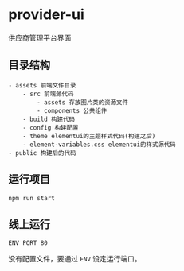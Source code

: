 # provider-ui

供应商管理平台界面

## 目录结构
```
- assets 前端文件目录
    - src 前端源代码
        - assets 存放图片类的资源文件
        - components 公共组件
    - build 构建代码
    - config 构建配置
    - theme elementui的主题样式代码(构建之后)
    - element-variables.css elementui的样式源代码
- public 构建后的代码
```

## 运行项目

```
npm run start
```

## 线上运行

```
ENV PORT 80
```

没有配置文件，要通过 `ENV` 设定运行端口。
